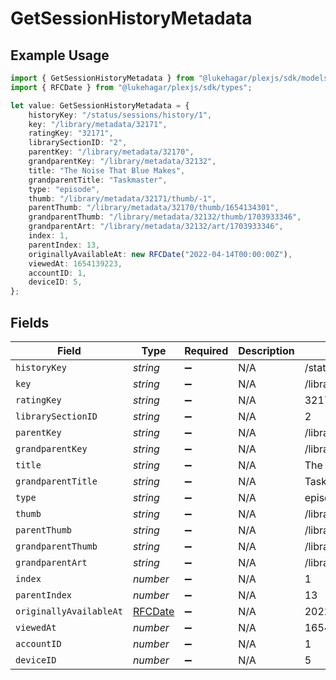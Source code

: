 # GetSessionHistoryMetadata

## Example Usage

```typescript
import { GetSessionHistoryMetadata } from "@lukehagar/plexjs/sdk/models/operations";
import { RFCDate } from "@lukehagar/plexjs/sdk/types";

let value: GetSessionHistoryMetadata = {
    historyKey: "/status/sessions/history/1",
    key: "/library/metadata/32171",
    ratingKey: "32171",
    librarySectionID: "2",
    parentKey: "/library/metadata/32170",
    grandparentKey: "/library/metadata/32132",
    title: "The Noise That Blue Makes",
    grandparentTitle: "Taskmaster",
    type: "episode",
    thumb: "/library/metadata/32171/thumb/-1",
    parentThumb: "/library/metadata/32170/thumb/1654134301",
    grandparentThumb: "/library/metadata/32132/thumb/1703933346",
    grandparentArt: "/library/metadata/32132/art/1703933346",
    index: 1,
    parentIndex: 13,
    originallyAvailableAt: new RFCDate("2022-04-14T00:00:00Z"),
    viewedAt: 1654139223,
    accountID: 1,
    deviceID: 5,
};
```

## Fields

| Field                                    | Type                                     | Required                                 | Description                              | Example                                  |
| ---------------------------------------- | ---------------------------------------- | ---------------------------------------- | ---------------------------------------- | ---------------------------------------- |
| `historyKey`                             | *string*                                 | :heavy_minus_sign:                       | N/A                                      | /status/sessions/history/1               |
| `key`                                    | *string*                                 | :heavy_minus_sign:                       | N/A                                      | /library/metadata/32171                  |
| `ratingKey`                              | *string*                                 | :heavy_minus_sign:                       | N/A                                      | 32171                                    |
| `librarySectionID`                       | *string*                                 | :heavy_minus_sign:                       | N/A                                      | 2                                        |
| `parentKey`                              | *string*                                 | :heavy_minus_sign:                       | N/A                                      | /library/metadata/32170                  |
| `grandparentKey`                         | *string*                                 | :heavy_minus_sign:                       | N/A                                      | /library/metadata/32132                  |
| `title`                                  | *string*                                 | :heavy_minus_sign:                       | N/A                                      | The Noise That Blue Makes                |
| `grandparentTitle`                       | *string*                                 | :heavy_minus_sign:                       | N/A                                      | Taskmaster                               |
| `type`                                   | *string*                                 | :heavy_minus_sign:                       | N/A                                      | episode                                  |
| `thumb`                                  | *string*                                 | :heavy_minus_sign:                       | N/A                                      | /library/metadata/32171/thumb/-1         |
| `parentThumb`                            | *string*                                 | :heavy_minus_sign:                       | N/A                                      | /library/metadata/32170/thumb/1654134301 |
| `grandparentThumb`                       | *string*                                 | :heavy_minus_sign:                       | N/A                                      | /library/metadata/32132/thumb/1703933346 |
| `grandparentArt`                         | *string*                                 | :heavy_minus_sign:                       | N/A                                      | /library/metadata/32132/art/1703933346   |
| `index`                                  | *number*                                 | :heavy_minus_sign:                       | N/A                                      | 1                                        |
| `parentIndex`                            | *number*                                 | :heavy_minus_sign:                       | N/A                                      | 13                                       |
| `originallyAvailableAt`                  | [RFCDate](../../../types/rfcdate.md)     | :heavy_minus_sign:                       | N/A                                      | 2022-04-14 00:00:00 +0000 UTC            |
| `viewedAt`                               | *number*                                 | :heavy_minus_sign:                       | N/A                                      | 1654139223                               |
| `accountID`                              | *number*                                 | :heavy_minus_sign:                       | N/A                                      | 1                                        |
| `deviceID`                               | *number*                                 | :heavy_minus_sign:                       | N/A                                      | 5                                        |